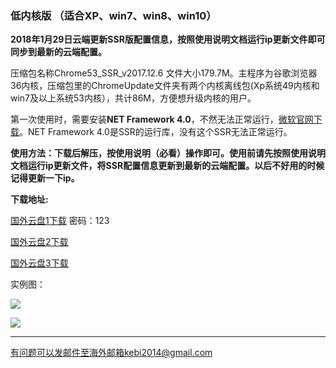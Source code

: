 ### 低内核版 （适合XP、win7、win8、win10）

**2018年1月29日云端更新SSR版配置信息，按照使用说明文档运行ip更新文件即可同步到最新的云端配置。**

压缩包名称Chrome53_SSR_v2017.12.6 文件大小179.7M。主程序为谷歌浏览器36内核，压缩包里的ChromeUpdate文件夹有两个内核离线包(Xp系统49内核和win7及以上系统53内核），共计86M，方便想升级内核的用户。

第一次使用时，需要安装**NET Framework 4.0**，不然无法正常运行，[微软官网下载](https://www.microsoft.com/zh-cn/download/details.aspx?id=17718)。NET Framework 4.0是SSR的运行库，没有这个SSR无法正常运行。

**使用方法：下载后解压，按使用说明（必看）操作即可。使用前请先按照使用说明文档运行ip更新文件，将SSR配置信息更新到最新的云端配置。以后不好用的时候记得更新一下ip。**


**下载地址:**

[国外云盘1下载](https://www.adrive.com/public/dfzcH7/Chrome53_SSR_v2017.12.6.7z) 密码：123

[国外云盘2下载](http://45.32.141.248:8000/f/35c51669bd/)

[国外云盘3下载](http://108.61.224.82:8000/f/925c5209ed/)



实例图：

![](https://raw.githubusercontent.com/Alvin9999/pac2/master/softimag/53chromess001.png)

![](https://raw.githubusercontent.com/Alvin9999/pac2/master/softimag/53ssr100.PNG)



***


有问题可以发邮件至海外邮箱kebi2014@gmail.com